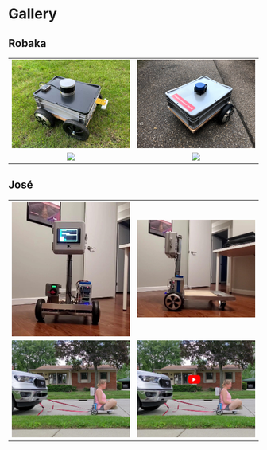 # Gallery

## Robaka

| | |
|:-:|:-:|
| <img src="img/robaka.jpg" width="400"/> | <img src="img/robaka2.png" width="400"/> |
| <a href="https://www.youtube.com/watch?v=KP6Jw8Xr8P8"><img src="https://img.youtube.com/vi/KP6Jw8Xr8P8/0.jpg" width="400"/></a> | <a href="https://www.youtube.com/watch?v=KbH6WZnc5S4"><img src="https://img.youtube.com/vi/KbH6WZnc5S4/0.jpg" width="400"/></a> |

## José

| | |
|:-:|:-:|
| <img src="img/jose_front.jpeg" width="400"/> | <img src="img/jose_side.jpeg" width="400"/> |
| <img src="img/jose_tow_truck.jpeg" width="400"/> | <a href="https://youtu.be/tB5UyXQKMec"><img src="img/jose_yt_thumbnail.jpeg" width="400"/></a> |
